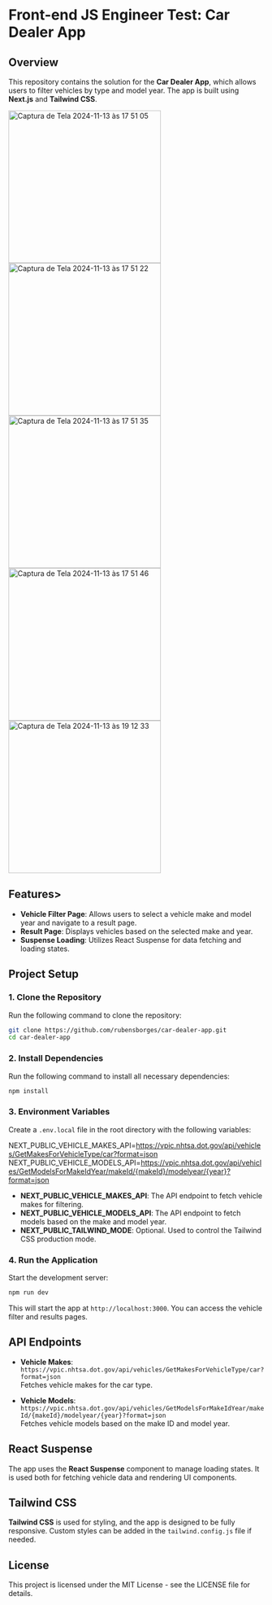 # Front-end JS Engineer Test: Car Dealer App

## Overview

This repository contains the solution for the **Car Dealer App**, which allows users to filter vehicles by type and model year. The app is built using **Next.js** and **Tailwind CSS**.

<img width="300" alt="Captura de Tela 2024-11-13 às 17 51 05" src="https://github.com/user-attachments/assets/de3651a9-526f-4c78-8a45-cfcd4f0c444f">

<img width="300" alt="Captura de Tela 2024-11-13 às 17 51 22" src="https://github.com/user-attachments/assets/58dfce87-65ed-4602-9daf-439f30df3ae2">

<img width="300" alt="Captura de Tela 2024-11-13 às 17 51 35" src="https://github.com/user-attachments/assets/b21f70ad-a1bd-4207-9a9d-214ac415d390">

<img width="300" alt="Captura de Tela 2024-11-13 às 17 51 46" src="https://github.com/user-attachments/assets/5b29b675-7bba-4200-a9d5-956cbfef0ee8">

<img width="300" alt="Captura de Tela 2024-11-13 às 19 12 33" src="https://github.com/user-attachments/assets/0767e4a2-1fc8-4d3d-9ee0-cb892fff3b28">

## Features>

- **Vehicle Filter Page**: Allows users to select a vehicle make and model year and navigate to a result page.
- **Result Page**: Displays vehicles based on the selected make and year.
- **Suspense Loading**: Utilizes React Suspense for data fetching and loading states.

## Project Setup

### 1. Clone the Repository

Run the following command to clone the repository:

```bash
git clone https://github.com/rubensborges/car-dealer-app.git
cd car-dealer-app
```
### 2. Install Dependencies

Run the following command to install all necessary dependencies:
```bash
npm install
```

### 3. Environment Variables

Create a `.env.local` file in the root directory with the following variables:

NEXT_PUBLIC_VEHICLE_MAKES_API=https://vpic.nhtsa.dot.gov/api/vehicles/GetMakesForVehicleType/car?format=json NEXT_PUBLIC_VEHICLE_MODELS_API=https://vpic.nhtsa.dot.gov/api/vehicles/GetModelsForMakeIdYear/makeId/{makeId}/modelyear/{year}?format=json 


- **NEXT_PUBLIC_VEHICLE_MAKES_API**: The API endpoint to fetch vehicle makes for filtering.
- **NEXT_PUBLIC_VEHICLE_MODELS_API**: The API endpoint to fetch models based on the make and model year.
- **NEXT_PUBLIC_TAILWIND_MODE**: Optional. Used to control the Tailwind CSS production mode.

### 4. Run the Application

Start the development server:

```bash
npm run dev
```

This will start the app at `http://localhost:3000`. You can access the vehicle filter and results pages.


## API Endpoints

- **Vehicle Makes**: `https://vpic.nhtsa.dot.gov/api/vehicles/GetMakesForVehicleType/car?format=json`  
  Fetches vehicle makes for the car type.
  
- **Vehicle Models**: `https://vpic.nhtsa.dot.gov/api/vehicles/GetModelsForMakeIdYear/makeId/{makeId}/modelyear/{year}?format=json`  
  Fetches vehicle models based on the make ID and model year.

## React Suspense

The app uses the **React Suspense** component to manage loading states. It is used both for fetching vehicle data and rendering UI components.

## Tailwind CSS

**Tailwind CSS** is used for styling, and the app is designed to be fully responsive. Custom styles can be added in the `tailwind.config.js` file if needed.

## License

This project is licensed under the MIT License - see the LICENSE file for details.

